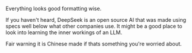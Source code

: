 Everything looks good formatting wise. 

If you haven't heard, DeepSeek is an open source AI that was made using specs well below what other companies use. It might be a good place to look into learning the inner workings of an LLM.

Fair warning it is Chinese made if thats something you're worried about. 
